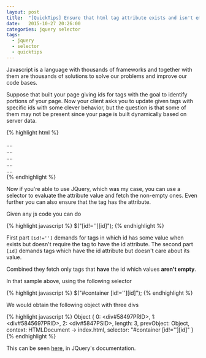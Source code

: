 ```yaml
---
layout: post
title:  "[QuickTips] Ensure that html tag attribute exists and isn't empty"
date:   2015-10-27 20:26:00
categories: jquery selector
tags:
  - jquery
  - selector
  - quicktips
---
```


Javascript is a language with thousands of frameworks and together with them are
 thousands of solutions to solve our problems and improve our code bases.

Suppose that built your page giving ids for tags with the goal to identify portions
of your page. Now your client asks you to update given tags with specific ids
with some clever behavior, but the question is that some of them may not be present
since your page is built dynamically based on server data.

{% highlight html %}
<div id="container">
  <div id="58497PRID">....</div>
  <div id="5845697PRID">....</div>
  <div>....</div>
  <div id="5847PSID">....</div>
  <div id="">....</div>
</div>
{% endhighlight %}

Now if you're able to use JQuery, which was my case, you can use a selector to
evaluate the attribute value and fetch the non-empty ones. Even further you can
also ensure that the tag has the attribute.

Given any js code you can do

{% highlight javascript %}
$("[id!=''][id]");
{% endhighlight %}

First part `[id!='']` demands for tags in which id has some value when
 exists but doesn't require the tag to have the id attribute.
The second part `[id]` demands tags which have the id attribute but doesn't care
about its value.

Combined they fetch only tags that **have** the id which values **aren't empty**.

In that sample above, using the following selector

{% highlight javascript %}
$("#container [id!=''][id]");
{% endhighlight %}

We would obtain the following object with three divs

{% highlight javascript %}
Object { 0: <div#58497PRID>, 1: <div#5845697PRID>, 2: <div#5847PSID>, length: 3, prevObject: Object, context: HTMLDocument → index.html, selector: "#container [id!=''][id]" }
{% endhighlight %}

This can be seen [here](http://api.jquery.com/attribute-not-equal-selector/), in
JQuery's documentation.

